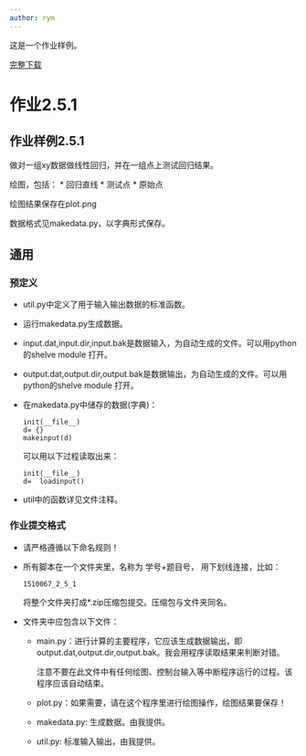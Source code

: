 ```yaml
---
author: rym
---
```


这是一个作业样例。

[完整下载]({{site.url}}/assets/files/1510067_2_5_1.zip)

<!--more-->

# 作业2.5.1

## 作业样例2.5.1

做对一组xy数据做线性回归，并在一组点上测试回归结果。

绘图，包括：
	* 回归直线
	* 测试点
	* 原始点
	
绘图结果保存在plot.png

数据格式见makedata.py，以字典形式保存。


## 通用

### 预定义

* util.py中定义了用于输入输出数据的标准函数。 
* 运行makedata.py生成数据。
* input.dat,input.dir,input.bak是数据输入，为自动生成的文件。可以用python的shelve module 打开。
* output.dat,output.dir,output.bak是数据输出，为自动生成的文件。可以用python的shelve module 打开。
* 在makedata.py中储存的数据(字典)：

	````
	init(__file__)
	d= {}
	makeinput(d)
	````

	可以用以下过程读取出来：
	
	````
	init(__file__)
	d=  loadinput()
	````
* util中的函数详见文件注释。

### 作业提交格式
* 请严格遵循以下命名规则！
* 所有脚本在一个文件夹里，名称为 学号+题目号， 用下划线连接，比如：
	````
	1510067_2_5_1
	````
	将整个文件夹打成*.zip压缩包提交。压缩包与文件夹同名。
	
* 文件夹中应包含以下文件：
	* main.py：进行计算的主要程序，它应该生成数据输出，即output.dat,output.dir,output.bak。我会用程序读取结果来判断对错。
	  
	  注意不要在此文件中有任何绘图、控制台输入等中断程序运行的过程。该程序应该自动结束。
	  
	* plot.py：如果需要，请在这个程序里进行绘图操作，绘图结果要保存！
	
	* makedata.py: 生成数据。由我提供。
	* util.py:	标准输入输出，由我提供。

